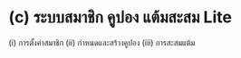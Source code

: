 # (c)	ระบบสมาชิก คูปอง แต้มสะสม Lite

(i) การตั้งค่าสมาชิก (ii) กำหนดและสร้างคูปอง (iii) การสะสมแต้ม

